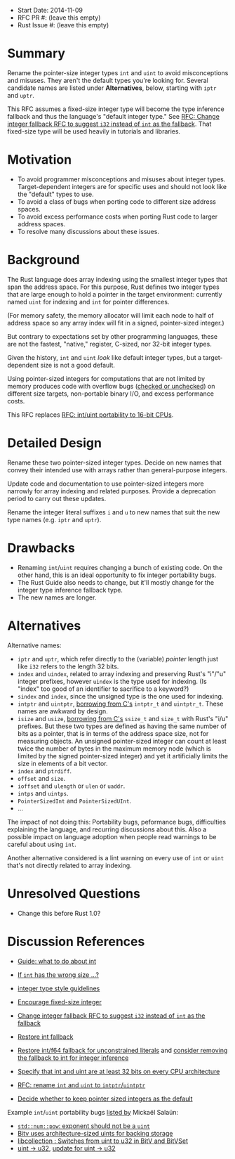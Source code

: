 - Start Date: 2014-11-09
- RFC PR #: (leave this empty)
- Rust Issue #: (leave this empty)

# Summary

Rename the pointer-size integer types `int` and `uint` to avoid misconceptions and misuses. They aren't the default types you're looking for. Several candidate names are listed under **Alternatives**, below, starting with `iptr` and `uptr`.

This RFC assumes a fixed-size integer type will become the type inference fallback and thus the language's "default integer type." See [RFC: Change integer fallback RFC to suggest `i32` instead of `int` as the fallback](https://github.com/rust-lang/rfcs/pull/452). That fixed-size type will be used heavily in tutorials and libraries.


# Motivation

  - To avoid programmer misconceptions and misuses about integer types. Target-dependent integers are for specific uses and should not look like the "default" types to use.
  - To avoid a class of bugs when porting code to different size address spaces.
  - To avoid excess performance costs when porting Rust code to larger address spaces.
  - To resolve many discussions about these issues.


# Background

The Rust language does array indexing using the smallest integer types that span the address space. For this purpose, Rust defines two integer types that are large enough to hold a pointer in the target environment: currently named `uint` for indexing and `int` for pointer differences.

(For memory safety, the memory allocator will limit each node to half of address space so any array index will fit in a signed, pointer-sized integer.)

But contrary to expectations set by other programming languages, these are not the fastest, "native," register, C-sized, nor 32-bit integer types.

Given the history, `int` and `uint` _look_ like default integer types, but a target-dependent size is not a good default.

Using pointer-sized integers for computations that are not limited by memory produces code with overflow bugs ([checked or unchecked](https://github.com/rust-lang/rfcs/pull/146)) on different size targets, non-portable binary I/O, and excess performance costs.

This RFC replaces [RFC: int/uint portability to 16-bit CPUs](https://github.com/rust-lang/rfcs/pull/161).


# Detailed Design

Rename these two pointer-sized integer types. Decide on new names that convey their intended use with arrays rather than general-purpose integers.

Update code and documentation to use pointer-sized integers more narrowly for array indexing and related purposes. Provide a deprecation period to carry out these updates.

Rename the integer literal suffixes `i` and `u` to new names that suit the new type names (e.g. `iptr` and `uptr`).


# Drawbacks

  - Renaming `int`/`uint` requires changing a bunch of existing code. On the other hand, this is an ideal opportunity to fix integer portability bugs.
  - The Rust Guide also needs to change, but it'll mostly change for the integer type inference fallback type.
  - The new names are longer.


# Alternatives

Alternative names:

  - `iptr` and `uptr`, which refer directly to the (variable) *pointer* length just like `i32` refers to the length 32 bits.
  - `index` and `uindex`, related to array indexing and preserving Rust's "i"/"u" integer prefixes, however `uindex` is the type used for indexing. (Is "index" too good of an identifier to sacrifice to a keyword?)
  - `sindex` and `index`, since the unsigned type is the one used for indexing.
  - `intptr` and `uintptr`, [borrowing from C's](https://en.wikipedia.org/wiki/C_data_types#Fixed-width_integer_types) `intptr_t` and `uintptr_t`. These names are awkward by design.
  - `isize` and `usize`, [borrowing from C's](https://en.wikipedia.org/wiki/C_data_types#Size_and_pointer_difference_types) `ssize_t` and `size_t` with Rust's "i/u" prefixes. But these two types are defined as having the same number of bits as a pointer, that is in terms of the address space size, not for measuring objects. An unsigned pointer-sized integer can count at least twice the number of bytes in the maximum memory node (which is limited by the signed pointer-sized integer) and yet it artificially limits the size in elements of a bit vector.
  - `index` and `ptrdiff`.
  - `offset` and `size`.
  - `ioffset` and `ulength` or `ulen` or `uaddr`.
  - `intps` and `uintps`.
  - `PointerSizedInt` and `PointerSizedUInt`.
  - ...

The impact of not doing this: Portability bugs, peformance bugs, difficulties explaining the language, and recurring discussions about this. Also a possible impact on language adoption when people read warnings to be careful about using `int`.

Another alternative considered is a lint warning on every use of `int` or `uint` that's not directly related to array indexing.


# Unresolved Questions

  - Change this before Rust 1.0?


# Discussion References

  - [Guide: what to do about int](https://github.com/rust-lang/rust/issues/15526)
  - [If `int` has the wrong size …?](http://discuss.rust-lang.org/t/if-int-has-the-wrong-size/454)
  - [integer type style guidelines](https://github.com/rust-lang/rust-guidelines/issues/24)
  - [Encourage fixed-size integer](https://github.com/rust-lang/rust/issues/16446)

  - [Change integer fallback RFC to suggest `i32` instead of `int` as the fallback](https://github.com/rust-lang/rfcs/pull/452)
  - [Restore int fallback](https://github.com/rust-lang/rust/issues/16968)
  - [Restore int/f64 fallback for unconstrained literals](https://github.com/rust-lang/rfcs/pull/212) and [consider removing the fallback to int for integer inference](https://github.com/rust-lang/rust/issues/6023)
  - [Specify that int and uint are at least 32 bits on every CPU architecture](https://github.com/rust-lang/rust/issues/14758)
  - [RFC: rename `int` and `uint` to `intptr`/`uintptr`](https://github.com/rust-lang/rust/issues/9940)
  - [Decide whether to keep pointer sized integers as the default](https://github.com/rust-lang/rust/issues/11831)

Example `int`/`uint` portability bugs [listed by](https://github.com/rust-lang/rust/issues/16446#issuecomment-59621753) Mickaël Salaün:

  - [`std::num::pow`: exponent should not be a `uint`](https://github.com/rust-lang/rust/issues/16755)
  - [Bitv uses architecture-sized uints for backing storage](https://github.com/rust-lang/rust/issues/16736)
  - [libcollection : Switches from uint to u32 in BitV and BitVSet](https://github.com/rust-lang/rust/pull/18018)
  - [uint -> u32](https://github.com/dwrensha/capnproto-rust/commit/87ab4ee0fc03939ef2a186274395c8c69cb6689c), [update for uint -> u32](https://github.com/dwrensha/capnp-rpc-rust/commit/b2e0c953f60b389afd884264ea53cdec7f4de7b3)
